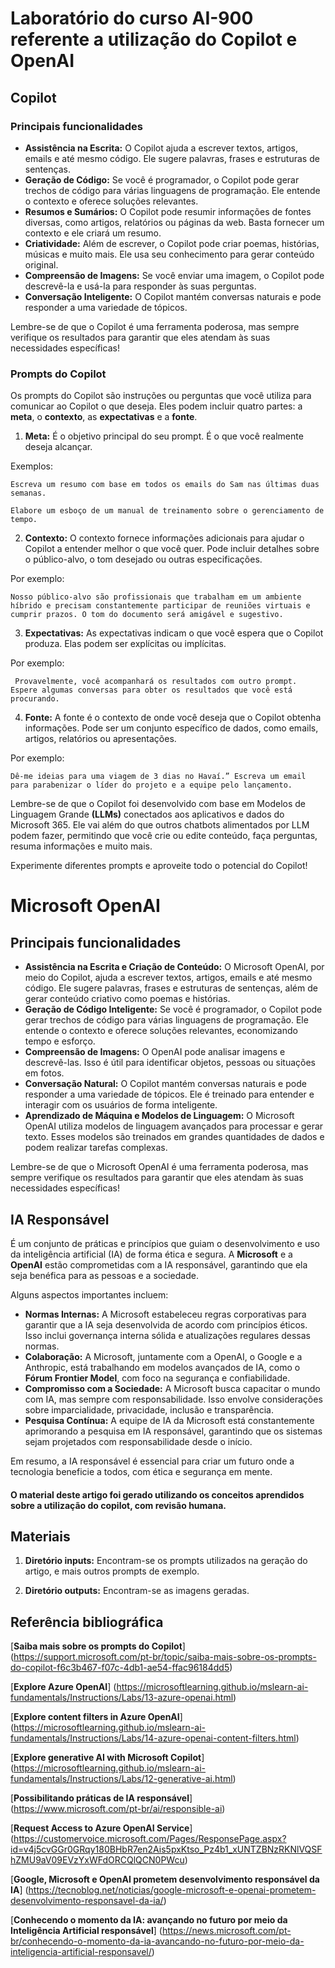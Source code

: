 # Laboratório do curso **AI-900** referente a utilização do **Copilot** e **OpenAI**

## Copilot

### Principais funcionalidades

* **Assistência na Escrita:** O Copilot ajuda a escrever textos, artigos, emails e até mesmo código. Ele sugere palavras, frases e estruturas de sentenças.
* **Geração de Código:** Se você é programador, o Copilot pode gerar trechos de código para várias linguagens de programação. Ele entende o contexto e oferece soluções relevantes.
* **Resumos e Sumários:** O Copilot pode resumir informações de fontes diversas, como artigos, relatórios ou páginas da web. Basta fornecer um contexto e ele criará um resumo.
* **Criatividade:** Além de escrever, o Copilot pode criar poemas, histórias, músicas e muito mais. Ele usa seu conhecimento para gerar conteúdo original.
* **Compreensão de Imagens:** Se você enviar uma imagem, o Copilot pode descrevê-la e usá-la para responder às suas perguntas.
* **Conversação Inteligente:** O Copilot mantém conversas naturais e pode responder a uma variedade de tópicos.

Lembre-se de que o Copilot é uma ferramenta poderosa, mas sempre verifique os resultados para garantir que eles atendam às suas necessidades específicas!

### Prompts do Copilot

Os prompts do Copilot são instruções ou perguntas que você utiliza para comunicar ao Copilot o que deseja. 
Eles podem incluir quatro partes: a **meta**, o **contexto**, as **expectativas** e a **fonte**.

1. **Meta:** É o objetivo principal do seu prompt. É o que você realmente deseja alcançar. 

Exemplos:

`
Escreva um resumo com base em todos os emails do Sam nas últimas duas semanas.
`

`Elabore um esboço de um manual de treinamento sobre o gerenciamento de tempo.`

2. **Contexto:** O contexto fornece informações adicionais para ajudar o Copilot a entender melhor o que você quer. 
Pode incluir detalhes sobre o público-alvo, o tom desejado ou outras especificações. 

Por exemplo:

`
Nosso público-alvo são profissionais que trabalham em um ambiente híbrido e precisam constantemente participar de reuniões virtuais e cumprir prazos. O tom do documento será amigável e sugestivo.
`

3. **Expectativas:** As expectativas indicam o que você espera que o Copilot produza. Elas podem ser explícitas ou implícitas.

Por exemplo:

`
Provavelmente, você acompanhará os resultados com outro prompt. Espere algumas conversas para obter os resultados que você está procurando.`

4. **Fonte:** A fonte é o contexto de onde você deseja que o Copilot obtenha informações. Pode ser um conjunto específico de dados, como emails, artigos, relatórios ou apresentações. 

Por exemplo:

`
Dê-me ideias para uma viagem de 3 dias no Havaí.”
Escreva um email para parabenizar o líder do projeto e a equipe pelo lançamento.
`

Lembre-se de que o Copilot foi desenvolvido com base em Modelos de Linguagem Grande **(LLMs)** conectados aos aplicativos e dados do Microsoft 365. Ele vai além do que outros chatbots alimentados por LLM podem fazer, permitindo que você crie ou edite conteúdo, faça perguntas, resuma informações e muito mais. 

Experimente diferentes prompts e aproveite todo o potencial do Copilot!

# Microsoft OpenAI

## Principais funcionalidades

* **Assistência na Escrita e Criação de Conteúdo:** O Microsoft OpenAI, por meio do Copilot, ajuda a escrever textos, artigos, emails e até mesmo código. Ele sugere palavras, frases e estruturas de sentenças, além de gerar conteúdo criativo como poemas e histórias.
* **Geração de Código Inteligente:** Se você é programador, o Copilot pode gerar trechos de código para várias linguagens de programação. Ele entende o contexto e oferece soluções relevantes, economizando tempo e esforço.
* **Compreensão de Imagens:** O OpenAI pode analisar imagens e descrevê-las. Isso é útil para identificar objetos, pessoas ou situações em fotos.
* **Conversação Natural:** O Copilot mantém conversas naturais e pode responder a uma variedade de tópicos. Ele é treinado para entender e interagir com os usuários de forma inteligente.
* **Aprendizado de Máquina e Modelos de Linguagem:** O Microsoft OpenAI utiliza modelos de linguagem avançados para processar e gerar texto. Esses modelos são treinados em grandes quantidades de dados e podem realizar tarefas complexas.

Lembre-se de que o Microsoft OpenAI é uma ferramenta poderosa, mas sempre verifique os resultados para garantir que eles atendam às suas necessidades específicas!

## IA Responsável

É um conjunto de práticas e princípios que guiam o desenvolvimento e uso da inteligência artificial (IA) de forma ética e segura. A **Microsoft** e a **OpenAI** estão comprometidas com a IA responsável, garantindo que ela seja benéfica para as pessoas e a sociedade. 

Alguns aspectos importantes incluem:

* **Normas Internas:** A Microsoft estabeleceu regras corporativas para garantir que a IA seja desenvolvida de acordo com princípios éticos. Isso inclui governança interna sólida e atualizações regulares dessas normas.
* **Colaboração:** A Microsoft, juntamente com a OpenAI, o Google e a Anthropic, está trabalhando em modelos avançados de IA, como o **Fórum Frontier Model**, com foco na segurança e confiabilidade.
* **Compromisso com a Sociedade:** A Microsoft busca capacitar o mundo com IA, mas sempre com responsabilidade. Isso envolve considerações sobre imparcialidade, privacidade, inclusão e transparência.
* **Pesquisa Contínua:** A equipe de IA da Microsoft está constantemente aprimorando a pesquisa em IA responsável, garantindo que os sistemas sejam projetados com responsabilidade desde o início.

Em resumo, a IA responsável é essencial para criar um futuro onde a tecnologia beneficie a todos, com ética e segurança em mente.

#### O material deste artigo foi gerado utilizando os conceitos aprendidos sobre a utilização do copilot, com revisão humana.


## Materiais

1. **Diretório inputs:** Encontram-se os prompts utilizados na geração do artigo, e mais outros prompts de exemplo.

2. **Diretório outputs:** Encontram-se as imagens geradas.

## Referência bibliográfica

[**Saiba mais sobre os prompts do Copilot**] 
(https://support.microsoft.com/pt-br/topic/saiba-mais-sobre-os-prompts-do-copilot-f6c3b467-f07c-4db1-ae54-ffac96184dd5)

[**Explore Azure OpenAI**] 
(https://microsoftlearning.github.io/mslearn-ai-fundamentals/Instructions/Labs/13-azure-openai.html)

[**Explore content filters in Azure OpenAI**] 
(https://microsoftlearning.github.io/mslearn-ai-fundamentals/Instructions/Labs/14-azure-openai-content-filters.html)

[**Explore generative AI with Microsoft Copilot**]
(https://microsoftlearning.github.io/mslearn-ai-fundamentals/Instructions/Labs/12-generative-ai.html)

[**Possibilitando práticas de IA responsável**]
(https://www.microsoft.com/pt-br/ai/responsible-ai)

[**Request Access to Azure OpenAI Service**]
(https://customervoice.microsoft.com/Pages/ResponsePage.aspx?id=v4j5cvGGr0GRqy180BHbR7en2Ais5pxKtso_Pz4b1_xUNTZBNzRKNlVQSFhZMU9aV09EVzYxWFdORCQlQCN0PWcu)

[**Google, Microsoft e OpenAI prometem desenvolvimento responsável da IA**]
(https://tecnoblog.net/noticias/google-microsoft-e-openai-prometem-desenvolvimento-responsavel-da-ia/)

[**Conhecendo o momento da IA: avançando no futuro por meio da Inteligência Artificial responsável**]
(https://news.microsoft.com/pt-br/conhecendo-o-momento-da-ia-avancando-no-futuro-por-meio-da-inteligencia-artificial-responsavel/)
